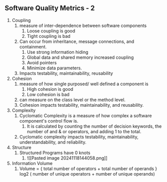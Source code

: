 ## Software Quality Metrics - 2 

1. Coupling
	1. measure of inter-dependence between software components
		1. Loose coupling is good
		2. Tight coupling is bad
	2. Can occur from inheritance, message connections, and containment.
		1. Use strong information hiding
		2. Global data and shared memory increased coupling
		3. Avoid pointers
		4. Minimize data parameters.
	3. Impacts testability, maintainability, reusability
2. Cohesion
	1. measure of how single purposed/ well defined a component is
		1. High cohesion is good
		2. Low cohesion is bad
	2. can measure on the class level or the method level.
	3. Cohesion impacts testability, maintainability, and reusability.
3. Complexity
	1. Cyclomatic Complexity is a measure of how complex a software component's control flow is.
		1. It is calculated by counting the number of decision keywords, the number of and & or operators, and adding 1 to the total.
	2. Cyclomatic complexity impacts testability, maintainability, understandability, and reliability.
4. Structure
	1. Structured Programs have 0 knots
		1. ![[Pasted image 20241118144058.png]]
5. Information Volume
	1. Volume = { total number of operators + total number of operands } log2 ( number of unique operators + number of unique operands)